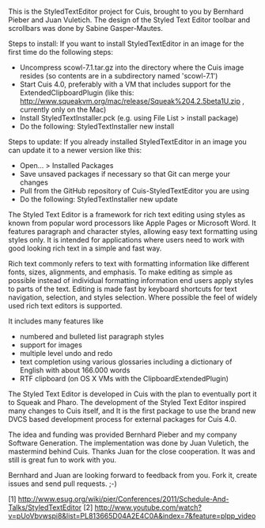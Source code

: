 This is the StyledTextEditor project for Cuis, brought to you by Bernhard Pieber and Juan Vuletich. The design of the Styled Text Editor toolbar and scrollbars was done by Sabine Gasper-Mautes.

Steps to install:
If you want to install StyledTextEditor in an image for the first time do the following steps:
- Uncompress scowl-7.1.tar.gz into the directory where the Cuis image resides (so contents are in a subdirectory named 'scowl-7.1')
- Start Cuis 4.0, preferably with a VM that includes support for the ExtendedClipboardPlugin (like this: http://www.squeakvm.org/mac/release/Squeak%204.2.5beta1U.zip , currently only on the Mac)
- Install StyledTextInstaller.pck (e.g. using File List > install package)
- Do the following: StyledTextInstaller new install

Steps to update:
If you already installed StyledTextEditor in an image you can update it to a newer version like this:
- Open… > Installed Packages
- Save unsaved packages if necessary so that Git can merge your changes
- Pull from the GitHub repository of Cuis-StyledTextEditor you are using
- Do the following: StyledTextInstaller new update

The Styled Text Editor is a framework for rich text editing using styles as known from popular word processors like Apple Pages or Microsoft Word. It features paragraph and character styles, allowing easy text formatting using styles only. It is intended for applications where users need to work with good looking rich text in a simple and fast way.

Rich text commonly refers to text with formatting information like different fonts, sizes, alignments, and emphasis. To make editing as simple as possible instead of individual formatting information end users apply styles to parts of the text. Editing is made fast by keyboard shortcuts for text navigation, selection, and styles selection. Where possible the feel of widely used rich text editors is supported.

It includes many features like
- numbered and bulleted list paragraph styles
- support for images
- multiple level undo and redo
- text completion using various glossaries including a dictionary of English with about 166.000 words
- RTF clipboard (on OS X VMs with the ClipboardExtendedPlugin)

The Styled Text Editor is developed in Cuis with the plan to eventually port it to Squeak and Pharo. The development of the Styled Text Editor inspired many changes to Cuis itself, and It is the first package to use the brand new DVCS based development process for external packages for Cuis 4.0. 

The idea and funding was provided Bernhard Pieber and my company Software Generation. The implementation was done by Juan Vuletich, the mastermind behind Cuis. Thanks Juan for the close cooperation. It was and still is great fun to work with you.

Bernhard and Juan are looking forward to feedback from you. Fork it, create issues and send pull requests. ;-)

[1] http://www.esug.org/wiki/pier/Conferences/2011/Schedule-And-Talks/StyledTextEditor
[2] http://www.youtube.com/watch?v=pUoVbvwspi8&list=PL813665D04A2E4C0A&index=7&feature=plpp_video